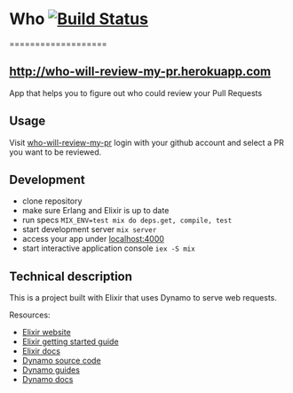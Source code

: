 # Who [![Build Status](https://travis-ci.org/duksis/who_will_review_my_pr.png?branch=master)](https://travis-ci.org/duksis/who_will_review_my_pr)
===================

http://who-will-review-my-pr.herokuapp.com
------------------------------------------

App that helps you to figure out who could review your Pull Requests

## Usage

Visit [who-will-review-my-pr](http://who-will-review-my-pr.herokuapp.com) login
with your github account and select a PR you want to be reviewed.

## Development

* clone repository
* make sure Erlang and Elixir is up to date
* run specs `MIX_ENV=test mix do deps.get, compile, test`
* start development server `mix server`
* access your app under [localhost:4000](http://localhost:4000)
* start interactive application console `iex -S mix`

## Technical description

This is a project built with Elixir that uses Dynamo to serve web requests.

Resources:

* [Elixir website](http://elixir-lang.org/)
* [Elixir getting started guide](http://elixir-lang.org/getting_started/1.html)
* [Elixir docs](http://elixir-lang.org/docs)
* [Dynamo source code](https://github.com/elixir-lang/dynamo)
* [Dynamo guides](https://github.com/elixir-lang/dynamo#learn-more)
* [Dynamo docs](http://elixir-lang.org/docs/dynamo)
